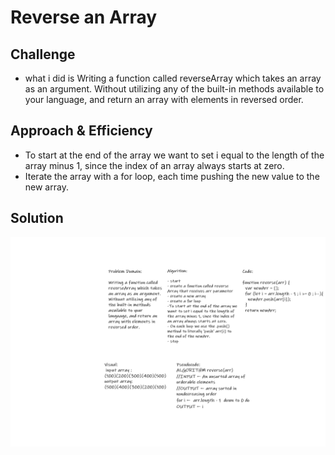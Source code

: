 # Reverse an Array
<!-- Short summary or background information -->


## Challenge
<!-- Description of the challenge -->
* what i did is Writing a function called reverseArray which takes an array as an argument. Without utilizing any of the built-in methods available to your language, and return an array with elements in reversed order.
## Approach & Efficiency
<!-- What approach did you take? Why? What is the Big O space/time for this approach? -->
* To start at the end of the array we want to set i equal to the length of the array minus 1, since the index of an array always starts at zero.
* Iterate the array with a for loop, each time pushing the new value to the new array.
## Solution
<!-- Embedded whiteboard image -->

![whiteboard-image](https://raw.githubusercontent.com/ahmadfrijat/data-structures-and-algorithms/master/img/reverse%20array.png)

